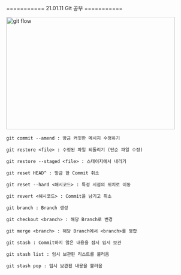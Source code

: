 =========== 21.01.11  Git 공부 ===========



<img src="C:/Users/multicampus/Desktop/git.jpg" width="450px" height="300px" title="git" alt="git flow"></img>



```git commit --amend
git commit --amend : 방금 커밋한 메시지 수정하기
```



```
git restore <file> : 수정된 파일 되돌리기 (단순 파일 수정)
```



``` 
git restore --staged <file> : 스테이지에서 내리기
```



```
git reset HEAD^ : 방금 한 Commit 취소
```



```
git reset --hard <해시코드> : 특정 시점의 위치로 이동
```



```
git revert <해시코드> : Commit을 남기고 취소
```



```
git branch : Branch 생성
```



```
git checkout <branch> : 해당 Branch로 변경
```



```
git merge <branch> : 해당 Branch에서 <branch>를 병합
```



```
git stash : Commit하지 않은 내용을 잠시 임시 보관
```



```
git stash list : 임시 보관된 리스트를 불러옴
```



```
git stash pop : 임시 보관된 내용을 불러옴
```

